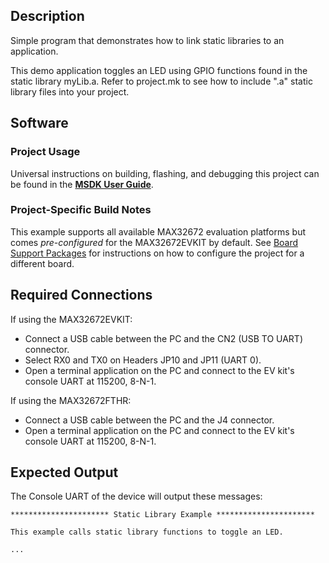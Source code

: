 ## Description

Simple program that demonstrates how to link static libraries to an application.

This demo application toggles an LED using GPIO functions found in the static library myLib.a. Refer
to project.mk to see how to include ".a" static library files into your project.

## Software

### Project Usage

Universal instructions on building, flashing, and debugging this project can be found in the **[MSDK User Guide](https://analog-devices-msdk.github.io/msdk/USERGUIDE/)**.

### Project-Specific Build Notes

This example supports all available MAX32672 evaluation platforms but comes _pre-configured_ for the MAX32672EVKIT by default. See [Board Support Packages](https://analog-devices-msdk.github.io/msdk/USERGUIDE/#board-support-packages) for instructions on how to configure the project for a different board.

## Required Connections

If using the MAX32672EVKIT:
-   Connect a USB cable between the PC and the CN2 (USB TO UART) connector.
-   Select RX0 and TX0 on Headers JP10 and JP11 (UART 0).
-   Open a terminal application on the PC and connect to the EV kit's console UART at 115200, 8-N-1.

If using the MAX32672FTHR:
-   Connect a USB cable between the PC and the J4 connector.
-   Open a terminal application on the PC and connect to the EV kit's console UART at 115200, 8-N-1.

## Expected Output

The Console UART of the device will output these messages:

```
********************** Static Library Example **********************

This example calls static library functions to toggle an LED.

...
```
